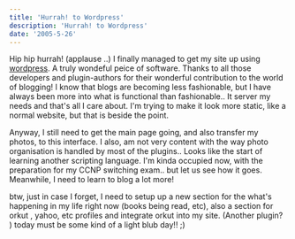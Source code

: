 ```yaml
---
title: 'Hurrah! to Wordpress'
description: 'Hurrah! to Wordpress'
date: '2005-5-26'
---
```


Hip hip hurrah! (applause ..) I finally managed to get my site up using [wordpress][0]. A truly wondeful peice of software. Thanks to all those developers and plugin-authors for their wonderful contribution to the world of blogging! I know that blogs are becoming less fashionable, but I have always been more into what is functional than fashionable.. It server my needs and that's all I care about. I'm trying to make it look more static, like a normal website, but that is beside the point.

Anyway, I still need to get the main page going, and also transfer my photos, to this interface. I also, am not very content with the way photo organisation is handled by most of the plugins.. Looks like the start of learning another scripting language. I'm kinda occupied now, with the preparation for my CCNP switching exam.. but let us see how it goes. Meanwhile, I need to learn to blog a lot more!

btw, just in case I forget, I need to setup up a new section for the what's happening in my life right now (books being read, etc), also a section for orkut , yahoo, etc profiles and integrate orkut into my site. (Another plugin? ) today must be some kind of a light blub day!! ;)


[0]: http://wordpress.org/